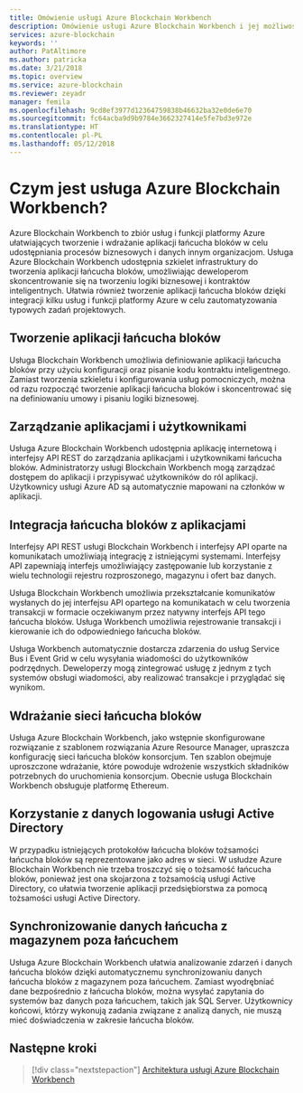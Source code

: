 ```yaml
---
title: Omówienie usługi Azure Blockchain Workbench
description: Omówienie usługi Azure Blockchain Workbench i jej możliwości.
services: azure-blockchain
keywords: ''
author: PatAltimore
ms.author: patricka
ms.date: 3/21/2018
ms.topic: overview
ms.service: azure-blockchain
ms.reviewer: zeyadr
manager: femila
ms.openlocfilehash: 9cd8ef3977d12364759838b46632ba32e0de6e70
ms.sourcegitcommit: fc64acba9d9b9784e3662327414e5fe7bd3e972e
ms.translationtype: HT
ms.contentlocale: pl-PL
ms.lasthandoff: 05/12/2018
---
```

# <a name="what-is-azure-blockchain-workbench"></a>Czym jest usługa Azure Blockchain Workbench?

Azure Blockchain Workbench to zbiór usług i funkcji platformy Azure ułatwiających tworzenie i wdrażanie aplikacji łańcucha bloków w celu udostępniania procesów biznesowych i danych innym organizacjom. Usługa Azure Blockchain Workbench udostępnia szkielet infrastruktury do tworzenia aplikacji łańcucha bloków, umożliwiając deweloperom skoncentrowanie się na tworzeniu logiki biznesowej i kontraktów inteligentnych. Ułatwia również tworzenie aplikacji łańcucha bloków dzięki integracji kilku usług i funkcji platformy Azure w celu zautomatyzowania typowych zadań projektowych.

## <a name="create-blockchain-applications"></a>Tworzenie aplikacji łańcucha bloków

Usługa Blockchain Workbench umożliwia definiowanie aplikacji łańcucha bloków przy użyciu konfiguracji oraz pisanie kodu kontraktu inteligentnego. Zamiast tworzenia szkieletu i konfigurowania usług pomocniczych, można od razu rozpocząć tworzenie aplikacji łańcucha bloków i skoncentrować się na definiowaniu umowy i pisaniu logiki biznesowej.

## <a name="manage-applications-and-users"></a>Zarządzanie aplikacjami i użytkownikami

Usługa Azure Blockchain Workbench udostępnia aplikację internetową i interfejsy API REST do zarządzania aplikacjami i użytkownikami łańcucha bloków. Administratorzy usługi Blockchain Workbench mogą zarządzać dostępem do aplikacji i przypisywać użytkowników do ról aplikacji. Użytkownicy usługi Azure AD są automatycznie mapowani na członków w aplikacji.

## <a name="integrate-blockchain-with-applications"></a>Integracja łańcucha bloków z aplikacjami

Interfejsy API REST usługi Blockchain Workbench i interfejsy API oparte na komunikatach umożliwiają integrację z istniejącymi systemami. Interfejsy API zapewniają interfejs umożliwiający zastępowanie lub korzystanie z wielu technologii rejestru rozproszonego, magazynu i ofert baz danych.

Usługa Blockchain Workbench umożliwia przekształcanie komunikatów wysłanych do jej interfejsu API opartego na komunikatach w celu tworzenia transakcji w formacie oczekiwanym przez natywny interfejs API tego łańcucha bloków.  Usługa Workbench umożliwia rejestrowanie transakcji i kierowanie ich do odpowiedniego łańcucha bloków. 

Usługa Workbench automatycznie dostarcza zdarzenia do usług Service Bus i Event Grid w celu wysyłania wiadomości do użytkowników podrzędnych. Deweloperzy mogą zintegrować usługę z jednym z tych systemów obsługi wiadomości, aby realizować transakcje i przyglądać się wynikom.

## <a name="deploy-a-blockchain-network"></a>Wdrażanie sieci łańcucha bloków

Usługa Azure Blockchain Workbench, jako wstępnie skonfigurowane rozwiązanie z szablonem rozwiązania Azure Resource Manager, upraszcza konfigurację sieci łańcucha bloków konsorcjum. Ten szablon obejmuje uproszczone wdrażanie, które powoduje wdrożenie wszystkich składników potrzebnych do uruchomienia konsorcjum. Obecnie usługa Blockchain Workbench obsługuje platformę Ethereum.

## <a name="use-active-directory-login"></a>Korzystanie z danych logowania usługi Active Directory

W przypadku istniejących protokołów łańcucha bloków tożsamości łańcucha bloków są reprezentowane jako adres w sieci. W usłudze Azure Blockchain Workbench nie trzeba troszczyć się o tożsamość łańcucha bloków, ponieważ jest ona skojarzona z tożsamością usługi Active Directory, co ułatwia tworzenie aplikacji przedsiębiorstwa za pomocą tożsamości usługi Active Directory.

## <a name="synchronize-on-chain-data-with-off-chain-storage"></a>Synchronizowanie danych łańcucha z magazynem poza łańcuchem

Usługa Azure Blockchain Workbench ułatwia analizowanie zdarzeń i danych łańcucha bloków dzięki automatycznemu synchronizowaniu danych łańcucha bloków z magazynem poza łańcuchem. Zamiast wyodrębniać dane bezpośrednio z łańcucha bloków, można wysyłać zapytania do systemów baz danych poza łańcuchem, takich jak SQL Server. Użytkownicy końcowi, którzy wykonują zadania związane z analizą danych, nie muszą mieć doświadczenia w zakresie łańcucha bloków. 

## <a name="next-steps"></a>Następne kroki

> [!div class="nextstepaction"]
> [Architektura usługi Azure Blockchain Workbench](blockchain-workbench-architecture.md)
